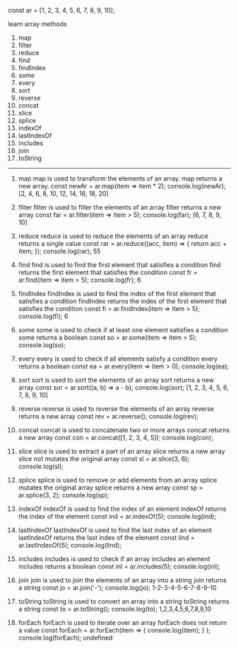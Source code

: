 const ar = [1, 2, 3, 4, 5, 6, 7, 8, 9, 10];

 learn array methods
 1. map
 2. filter
 3. reduce
 4. find
 5. findIndex
 6. some
 7. every
 8. sort
 9. reverse
 10. concat
 11. slice
 12. splice
 13. indexOf
 14. lastIndexOf
 15. includes
 16. join
 17. toString

--------------------------------------------------------------

 1. map
 map is used to transform the elements of an array.
 map returns a new array.
 const newAr = ar.map(item => item * 2);
 console.log(newAr);
 [2, 4, 6, 8, 10, 12, 14, 16, 18, 20]

 2. filter
 filter is used to filter the elements of an array
 filter returns a new array
 const far = ar.filter(item => item > 5);
 console.log(far);
 [6, 7, 8, 9, 10]

 3. reduce
 reduce is used to reduce the elements of an array
 reduce returns a single value
 const rar = ar.reduce((acc, item) => {
     return acc + item;
 });
 console.log(rar);
 55


 4. find
 find is used to find the first element that satisfies a condition
 find returns the first element that satisfies the condition
 const fr = ar.find(item => item > 5);
 console.log(fr);
 6

 5. findIndex
 findIndex is used to find the index of the first element that satisfies a condition
 findIndex returns the index of the first element that satisfies the condition
 const fi = ar.findIndex(item => item > 5);
 console.log(fi);
 6

 6. some
 some is used to check if at least one element satisfies a condition
 some returns a boolean
 const so = ar.some(item => item > 5);
 console.log(so);

 7. every
 every is used to check if all elements satisfy a condition
 every returns a boolean
 const ea = ar.every(item => item > 0);
 console.log(ea);

 8. sort
 sort is used to sort the elements of an array
 sort returns a new array
 const sor = ar.sort((a, b) => a - b);
 console.log(sor);
 [1, 2, 3, 4, 5, 6, 7, 8, 9, 10]

 9. reverse
 reverse is used to reverse the elements of an array
 reverse returns a new array
 const rev = ar.reverse();
 console.log(rev);

 10. concat
 concat is used to concatenate two or more arrays
 concat returns a new array
 const con = ar.concat([1, 2, 3, 4, 5]);
 console.log(con);

 11. slice
 slice is used to extract a part of an array
 slice returns a new array
 slice not mutates the original array
 const sl = ar.slice(3, 6);
 console.log(sl);

 12. splice
 splice is used to remove or add elements from an array
 splice mutates the original array
 splice returns a new array
 const sp = ar.splice(3, 2);
 console.log(sp);

 13. indexOf
 indexOf is used to find the index of an element
 indexOf returns the index of the element
 const ind = ar.indexOf(5);
 console.log(ind);

 14. lastIndexOf
 lastIndexOf is used to find the last index of an element
 lastIndexOf returns the last index of the element
 const lind = ar.lastIndexOf(5);
 console.log(lind);

 15. includes
 includes is used to check if an array includes an element
 includes returns a boolean
 const inl = ar.includes(5);
 console.log(inl);

 16. join
 join is used to join the elements of an array into a string
 join returns a string
 const jo = ar.join('-');
 console.log(jo);
 1-2-3-4-5-6-7-8-9-10

 17. toString
 toString is used to convert an array into a string
 toString returns a string
 const to = ar.toString();
 console.log(to);
 1,2,3,4,5,6,7,8,9,10

 18. forEach
 forEach is used to iterate over an array
 forEach does not return a value
 const forEach = ar.forEach(item => {
     console.log(item);
 }
 );
 console.log(forEach);
 undefined
